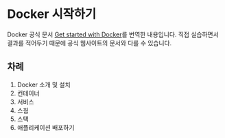 # Docker 시작하기

Docker 공식 문서 [Get started with Docker](https://docs.docker.com/get-started/)를 번역한 내용입니다. 직접 실습하면서 결과를 적어두기 때문에 공식 웹사이트의 문서와 다를 수 있습니다.

## 차례

1. Docker 소개 및 설치
1. 컨테이너
1. 서비스
1. 스웜
1. 스택
1. 애플리케이션 배포하기